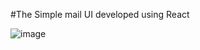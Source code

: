 #The Simple mail UI developed using React

![image](https://user-images.githubusercontent.com/37112105/198082839-5058a853-cb24-4d7a-964e-797b81e1d693.png)
